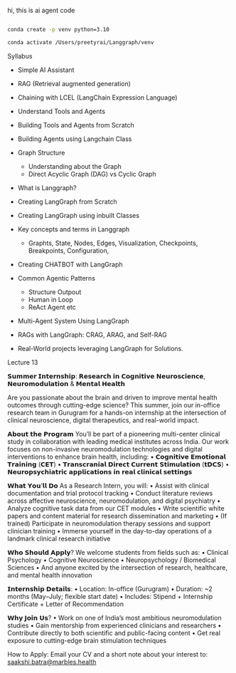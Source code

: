 hi, this is ai agent code 

```bash

conda create -p venv python=3.10

```

```bash
conda activate /Users/preetyrai/Langgraph/venv

``` 


Syllabus 

* Simple AI Assistant 
* RAG (Retrieval augmented generation) 
* Chaining with LCEL (LangChain Expression Language) 
* Understand Tools and Agents 
* Building Tools and Agents from Scratch 
* Building Agents using Langchain Class 
* Graph Structure 
    * Understanding about the Graph 
    * Direct Acyclic Graph (DAG) vs Cyclic Graph 

* What is Langgraph?
* Creating LangGraph from Scratch 
* Creating LangGraph using inbuilt Classes 
* Key concepts and terms in Langgraph  
   * Graphts, State, Nodes, Edges, Visualization, Checkpoints, Breakpoints, Configuration, 
* Creating CHATBOT with LangGraph 
* Common Agentic Patterns 
   * Structure Outpout 
   * Human in Loop 
   * ReAct Agent etc 

* Multi-Agent System Using LangGraph 

* RAGs with LangGraph: CRAG, ARAG, and Self-RAG 

* Real-World projects leveraging LangGraph for Solutions. 












Lecture 13 





𝗦𝘂𝗺𝗺𝗲𝗿 𝗜𝗻𝘁𝗲𝗿𝗻𝘀𝗵𝗶𝗽: 𝗥𝗲𝘀𝗲𝗮𝗿𝗰𝗵 𝗶𝗻 𝗖𝗼𝗴𝗻𝗶𝘁𝗶𝘃𝗲 𝗡𝗲𝘂𝗿𝗼𝘀𝗰𝗶𝗲𝗻𝗰𝗲, 𝗡𝗲𝘂𝗿𝗼𝗺𝗼𝗱𝘂𝗹𝗮𝘁𝗶𝗼𝗻 & 𝗠𝗲𝗻𝘁𝗮𝗹 𝗛𝗲𝗮𝗹𝘁𝗵

Are you passionate about the brain and driven to improve mental health outcomes through cutting-edge science? This summer, join our in-office research team in Gurugram for a hands-on internship at the intersection of clinical neuroscience, digital therapeutics, and real-world impact.

𝗔𝗯𝗼𝘂𝘁 𝘁𝗵𝗲 𝗣𝗿𝗼𝗴𝗿𝗮𝗺
You’ll be part of a pioneering multi-center clinical study in collaboration with leading medical institutes across India. Our work focuses on non-invasive neuromodulation technologies and digital interventions to enhance brain health, including:
 •  𝗖𝗼𝗴𝗻𝗶𝘁𝗶𝘃𝗲 𝗘𝗺𝗼𝘁𝗶𝗼𝗻𝗮𝗹 𝗧𝗿𝗮𝗶𝗻𝗶𝗻𝗴 (𝗖𝗘𝗧)
 •  𝗧𝗿𝗮𝗻𝘀𝗰𝗿𝗮𝗻𝗶𝗮𝗹 𝗗𝗶𝗿𝗲𝗰𝘁 𝗖𝘂𝗿𝗿𝗲𝗻𝘁 𝗦𝘁𝗶𝗺𝘂𝗹𝗮𝘁𝗶𝗼𝗻 (𝘁𝗗𝗖𝗦)
 •  𝗡𝗲𝘂𝗿𝗼𝗽𝘀𝘆𝗰𝗵𝗶𝗮𝘁𝗿𝗶𝗰 𝗮𝗽𝗽𝗹𝗶𝗰𝗮𝘁𝗶𝗼𝗻𝘀 𝗶𝗻 𝗿𝗲𝗮𝗹 𝗰𝗹𝗶𝗻𝗶𝗰𝗮𝗹 𝘀𝗲𝘁𝘁𝗶𝗻𝗴𝘀

𝗪𝗵𝗮𝘁 𝗬𝗼𝘂’𝗹𝗹 𝗗𝗼
As a Research Intern, you will:
 •  Assist with clinical documentation and trial protocol tracking
 •  Conduct literature reviews across affective neuroscience, neuromodulation, and digital psychiatry
 •  Analyze cognitive task data from our CET modules
 •  Write scientific white papers and content material for research dissemination and marketing
 •  (If trained) Participate in neuromodulation therapy sessions and support clinician training
 •  Immerse yourself in the day-to-day operations of a landmark clinical research initiative

𝗪𝗵𝗼 𝗦𝗵𝗼𝘂𝗹𝗱 𝗔𝗽𝗽𝗹𝘆?
We welcome students from fields such as:
 •  Clinical Psychology
 •  Cognitive Neuroscience
 •  Neuropsychology / Biomedical Sciences
 •  And anyone excited by the intersection of research, healthcare, and mental health innovation

𝗜𝗻𝘁𝗲𝗿𝗻𝘀𝗵𝗶𝗽 𝗗𝗲𝘁𝗮𝗶𝗹𝘀:
 •  Location: In-office (Gurugram)
 •  Duration: ~2 months (May–July; flexible start date)
 •  Includes: Stipend + Internship Certificate + Letter of Recommendation

𝗪𝗵𝘆 𝗝𝗼𝗶𝗻 𝗨𝘀?
 •  Work on one of India’s most ambitious neuromodulation studies
 •  Gain mentorship from experienced clinicians and researchers
 •  Contribute directly to both scientific and public-facing content
 •  Get real exposure to cutting-edge brain stimulation techniques

How to Apply:
Email your CV and a short note about your interest to:
saakshi.batra@marbles.health